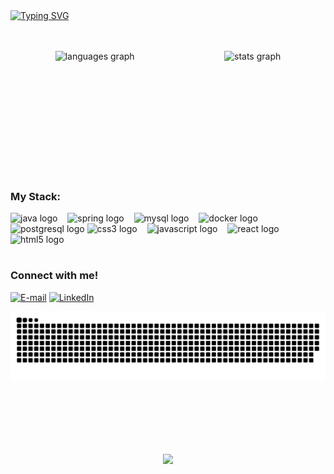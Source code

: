 
<br>
<br>

[![Typing SVG](https://readme-typing-svg.herokuapp.com?font=Fira+Code&size=25&duration=2500&pause=1000&color=F74571&width=500&lines=Ol%C3%A1%2C+meu+nome+%C3%A9+Sandy;Sou+uma+Desenvolvedora+Back-end)](https://git.io/typing-svg)

<br>
<br>

<div align="center" style="width:100% ;height: 200px; display: flex; justify-content: space-around;" >
  <img src="https://github-readme-stats.vercel.app/api/top-langs?username=sandymachadoo&locale=en&hide_title=false&layout=compact&card_width=320&langs_count=5&theme=dracula&hide_border=false&order=2" height="150" alt="languages graph"  />
  <img src="https://github-readme-stats.vercel.app/api?username=sandymachadoo&hide_title=false&hide_rank=false&show_icons=true&include_all_commits=true&count_private=true&disable_animations=false&theme=dracula&locale=en&hide_border=false&order=1" height="150" alt="stats graph"  />
  </div>

  <h3 align="left">My Stack:</h3>

<div align="left">
   <img src="https://cdn.jsdelivr.net/gh/devicons/devicon/icons/java/java-original.svg" height="25" alt="java logo"  />
  <img width="8" />
   <img src="https://cdn.jsdelivr.net/gh/devicons/devicon/icons/spring/spring-original.svg" height="25" alt="spring logo"  />
   <img width="8" />
   <img src="https://cdn.jsdelivr.net/gh/devicons/devicon/icons/mysql/mysql-original.svg" height="25" alt="mysql logo"  />
  <img width="8" />
   <img src="https://cdn.jsdelivr.net/gh/devicons/devicon/icons/docker/docker-original.svg" height="25" alt="docker logo"  />
   <img src="https://cdn.jsdelivr.net/gh/devicons/devicon/icons/postgresql/postgresql-original.svg" height="25" alt="postgresql logo"  />
  <img width="8" 
  <img src="https://cdn.jsdelivr.net/gh/devicons/devicon/icons/css3/css3-original.svg" height="25" alt="css3 logo"  />
  <img width="8" />
  <img src="https://cdn.jsdelivr.net/gh/devicons/devicon/icons/javascript/javascript-plain.svg" height="25" alt="javascript logo"  />
  <img width="8" />
  <img src="https://cdn.jsdelivr.net/gh/devicons/devicon/icons/react/react-original.svg" height="25" alt="react logo"  />
  <img width="8" />
 <img src="https://cdn.jsdelivr.net/gh/devicons/devicon/icons/html5/html5-original.svg" height="25" alt="html5 logo"  />
  <img width="8" />
  <img width="8" />
</div>

#

<h3 align="left">Connect with me!</h3>

[![E-mail](https://img.shields.io/badge/-Email-000?style=for-the-badge&logo=microsoft-outlook&logoColor=FF00F6&color:FFF)](mailto:sandyalexandrams@gmail.com)
[![LinkedIn](https://img.shields.io/badge/-LinkedIn-000?style=for-the-badge&logo=linkedin&logoColor=FF00F6&color:FFF)](https://www.linkedin.com/in/sandymachadoo-/)

   
<picture align="center">
  <source media="(prefers-color-scheme: dark)" srcset="https://raw.githubusercontent.com/sandymachadoo/sandymachadoo/output/github-contribution-grid-snake-dark.svg">
  <source media="(prefers-color-scheme: light)" srcset="https://raw.githubusercontent.com/sandymachadoo/sandymachadoo/output/github-contribution-grid-snake-dark.svg">
  <img align="center" alt="github contribution grid snake animation" src="https://raw.githubusercontent.com/mari4souza/mari4souza/output/github-contribution-grid-snake.svg">
</picture> 


<br>
<br> 
<br>
<br>

<div align="center">
  
<br>
<br>
<br>

<p align="center"></p> 
  
<p align="center"><img align="center" src="https://visit-counter.vercel.app/counter.png?page=https%3A%2F%2Fgithub.com%2Fsandymachadoo&s=50&c=db006a&bg=00000000&no=7&ff=digi&tb=Visits%3A++&ta=" /></p> 
<br>
</div>

<br>
<br> 



